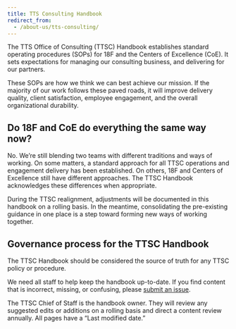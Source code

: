 ```yaml
---
title: TTS Consulting Handbook
redirect_from:
  - /about-us/tts-consulting/
---
```


The TTS Office of Consulting (TTSC) Handbook establishes standard operating procedures (SOPs) for 18F and the Centers of Excellence (CoE). It sets expectations for managing our consulting business, and delivering for our partners.

These SOPs are how we think we can best achieve our mission. If the majority of our work follows these paved roads, it will improve delivery quality, client satisfaction, employee engagement, and the overall organizational durability.

## Do 18F and CoE do everything the same way now?

No. We’re still blending two teams with different traditions and ways of working. On some matters, a standard approach for all TTSC operations and engagement delivery has been established. On others, 18F and Centers of Excellence still have different approaches. The TTSC Handbook acknowledges these differences when appropriate.

During the TTSC realignment, adjustments will be documented in this handbook on a rolling basis. In the meantime, consolidating the pre-existing guidance in one place is a step toward forming new ways of working together.

## Governance process for the TTSC Handbook

The TTSC Handbook should be considered the source of truth for any TTSC policy or procedure.

We need all staff to help keep the handbook up-to-date. If you find content that is incorrect, missing, or confusing, please [submit an issue](https://github.com/18F/handbook/issues/new).

The TTSC Chief of Staff is the handbook owner. They will review any suggested edits or additions on a rolling basis and direct a content review annually. All pages have a “Last modified date.”
